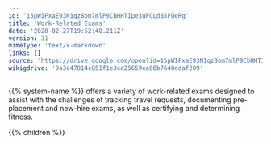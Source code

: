 ```yaml
---
id: '15pWIFxaE93N1qz8om7mlP9CbHHTIpe3uFCLdB5FQeRg'
title: 'Work-Related Exams'
date: '2020-02-27T19:52:48.211Z'
version: 31
mimeType: 'text/x-markdown'
links: []
source: 'https://drive.google.com/open?id=15pWIFxaE93N1qz8om7mlP9CbHHTIpe3uFCLdB5FQeRg'
wikigdrive: '9a3c47814c851f1e3ce25659ea66b7640ddaf209'
---
```

{{% system-name %}} offers a variety of work-related exams designed to assist with the challenges of tracking travel requests, documenting pre-placement and new-hire exams, as well as certifying and determining fitness.

{{% children %}}
